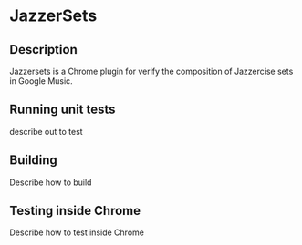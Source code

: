 # JazzerSets

## Description

Jazzersets is a Chrome plugin for verify the composition of Jazzercise sets in Google Music.

## Running unit tests

describe out to test

## Building

Describe how to build

## Testing inside Chrome

Describe how to test inside Chrome
